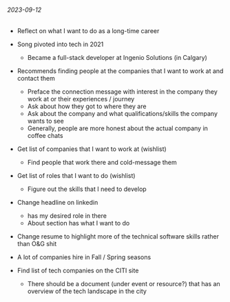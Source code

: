 ######  2023-09-12

- Reflect on what I want to do as a long-time career

- Song pivoted into tech in 2021
	- Became a full-stack developer at Ingenio Solutions (in Calgary)

- Recommends finding people at the companies that I want to work at and contact them
	- Preface the connection message with interest in the company they work at or their experiences / journey
	- Ask about how they got to where they are
	- Ask about the company and what qualifications/skills the company wants to see
	- Generally, people are more honest about the actual company in coffee chats
- Get list of companies that I want to work at (wishlist)
	- Find people that work there and cold-message them
- Get list of roles that I want to do (wishlist)
	- Figure out the skills that I need to develop

- Change headline on linkedin
	- has my desired role in there
	- About section has what I want to do
- Change resume to highlight more of the technical software skills rather than O&G shit

- A lot of companies hire in Fall / Spring seasons
- Find list of tech companies on the CITI site
	- There should be a document (under event or resource?) that has an overview of the tech landscape in the city